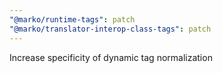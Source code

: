 ```yaml
---
"@marko/runtime-tags": patch
"@marko/translator-interop-class-tags": patch
---
```


Increase specificity of dynamic tag normalization
